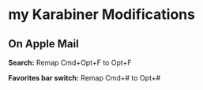 # my Karabiner Modifications

## On Apple Mail

**Search:** Remap Cmd+Opt+F to Opt+F

**Favorites bar switch:** Remap Cmd+# to Opt+#
